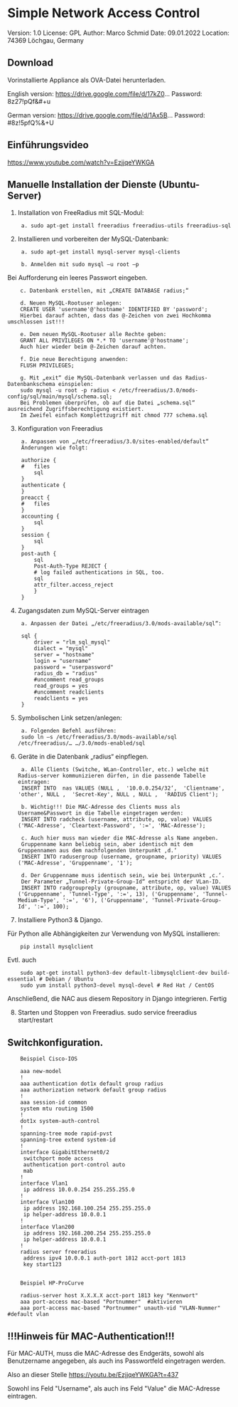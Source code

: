 # Simple Network Access Control
Version:	1.0
License:	GPL
Author:		Marco Schmid
Date: 		09.01.2022
Location:	74369 Löchgau, Germany

## Download

Vorinstallierte Appliance als OVA-Datei herunterladen.

English version:
https://drive.google.com/file/d/17kZ0...
Password: 8z27!pQf&#+u

German version:
https://drive.google.com/file/d/1Ax5B...
Password: #8z!5pfQ%&+U

## Einführungsvideo

https://www.youtube.com/watch?v=EzjjqeYWKGA

## Manuelle Installation der Dienste (Ubuntu-Server)

1. Installation von FreeRadius mit SQL-Modul:

        a. sudo apt-get install freeradius freeradius-utils freeradius-sql

2. Installieren und vorbereiten der MySQL-Datenbank:

        a. sudo apt-get install mysql-server mysql-clients

        b. Anmelden mit sudo mysql –u root –p
Bei Aufforderung ein leeres Passwort eingeben.

        c. Datenbank erstellen, mit „CREATE DATABASE radius;“

        d. Neuen MySQL-Rootuser anlegen:
		CREATE USER 'username'@'hostname' IDENTIFIED BY 'password';
		Hierbei darauf achten, dass das @-Zeichen von zwei Hochkomma umschlossen ist!!!

        e. Dem neuen MySQL-Rootuser alle Rechte geben:
		GRANT ALL PRIVILEGES ON *.* TO 'username'@'hostname';
		Auch hier wieder beim @-Zeichen darauf achten.

        f. Die neue Berechtigung anwenden:
		FLUSH PRIVILEGES;

        g. Mit „exit“ die MySQL-Datenbank verlassen und das Radius-Datenbankschema einspielen:
		sudo mysql -u root -p radius < /etc/freeradius/3.0/mods-config/sql/main/mysql/schema.sql;
		Bei Problemen überprüfen, ob auf die Datei „schema.sql“ ausreichend Zugriffsberechtigung existiert.
		Im Zweifel einfach Komplettzugriff mit chmod 777 schema.sql


3. Konfiguration von Freeradius

        a. Anpassen von „/etc/freeradius/3.0/sites-enabled/default“
		Änderungen wie folgt:

		authorize {
		#   files
		    sql
		}
		authenticate {
		}
		preacct {
		#   files
		}
		accounting {
		    sql
		}
		session {
		    sql
		}
		post-auth {
		    sql
		    Post-Auth-Type REJECT {
		    # log failed authentications in SQL, too.
		    sql
		    attr_filter.access_reject
		    }
		}


4. Zugangsdaten zum MySQL-Server eintragen 

        a. Anpassen der Datei „/etc/freeradius/3.0/mods-available/sql“:

		sql {
		    driver = "rlm_sql_mysql"
		    dialect = "mysql"
		    server = "hostname"
		    login = "username"
		    password = "userpassword"
		    radius_db = "radius"
		    #uncomment read_groups
		    read_groups = yes
		    #uncomment readclients
		    readclients = yes
		}





5. Symbolischen Link setzen/anlegen:

        a. Folgenden Befehl ausführen:
		sudo ln –s /etc/freeradius/3.0/mods-available/sql /etc/freeradius/… …/3.0/mods-enabled/sql



6. Geräte in die Datenbank „radius“ einpflegen.

        a. Alle Clients (Switche, WLan-Controller, etc.) welche mit Radius-server kommunizieren dürfen, in die passende Tabelle eintragen:
		INSERT INTO  nas VALUES (NULL ,  '10.0.0.254/32‘,  'Clientname', 'other', NULL ,  'Secret-Key', NULL , NULL ,  'RADIUS Client');

        b. Wichtig!!! Die MAC-Adresse des Clients muss als Username&Passwort in die Tabelle eingetragen werden:
		INSERT INTO radcheck (username, attribute, op, value) VALUES ('MAC-Adresse', 'Cleartext-Password', ':=', 'MAC-Adresse');

        c. Auch hier muss man wieder die MAC-Adresse als Name angeben.
		Gruppenname kann beliebig sein, aber identisch mit dem Gruppennamen aus dem nachfolgenden Unterpunkt ‚d.‘
		INSERT INTO radusergroup (username, groupname, priority) VALUES ('MAC-Adresse', 'Gruppenname', '1');

        d. Der Gruppenname muss identisch sein, wie bei Unterpunkt ‚c.‘.
		Der Parameter „Tunnel-Private-Group-Id“ entspricht der VLan-ID.
		INSERT INTO radgroupreply (groupname, attribute, op, value) VALUES ('Gruppenname', 'Tunnel-Type', ':=', 13), ('Gruppenname', 'Tunnel-Medium-Type', ':=', '6'), ('Gruppenname', 'Tunnel-Private-Group-Id', ':=', 100);


7. Installiere Python3 & Django.

Für Python alle Abhängigkeiten zur Verwendung von MySQL installieren:
	
		pip install mysqlclient

Evtl. auch

		sudo apt-get install python3-dev default-libmysqlclient-dev build-essential # Debian / Ubuntu
		sudo yum install python3-devel mysql-devel # Red Hat / CentOS
		
Anschließend, die NAC aus diesem Repository in Django integrieren.
Fertig


8. Starten und Stoppen von Freeradius.
		sudo service freeradius start/restart
	

## Switchkonfiguration.

		Beispiel Cisco-IOS

		aaa new-model
		!
		aaa authentication dot1x default group radius
		aaa authorization network default group radius
		!
		aaa session-id common
		system mtu routing 1500
		!
		dot1x system-auth-control
		!
		spanning-tree mode rapid-pvst
		spanning-tree extend system-id
		!
		interface GigabitEthernet0/2
		 switchport mode access
		 authentication port-control auto
		 mab
		!
		interface Vlan1
		 ip address 10.0.0.254 255.255.255.0
		!
		interface Vlan100
		 ip address 192.168.100.254 255.255.255.0
		 ip helper-address 10.0.0.1
		!
		interface Vlan200
		 ip address 192.168.200.254 255.255.255.0
		 ip helper-address 10.0.0.1
		!
		radius server freeradius
		 address ipv4 10.0.0.1 auth-port 1812 acct-port 1813
		 key start123


		Beispiel HP-ProCurve

		radius-server host X.X.X.X acct-port 1813 key "Kennwort"
		aaa port-access mac-based "Portnummer"  #aktivieren
		aaa port-access mac-based "Portnummer" unauth-vid "VLAN-Nummer"  #default vlan

## !!!Hinweis für MAC-Authentication!!!

Für MAC-AUTH, muss die MAC-Adresse des Endgeräts, sowohl als Benutzername angegeben, als auch ins Passwortfeld eingetragen werden.

Also an dieser Stelle https://youtu.be/EzjjqeYWKGA?t=437

Sowohl ins Feld "Username", als auch ins Feld "Value" die MAC-Adresse eintragen.
